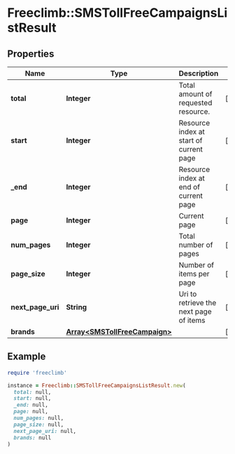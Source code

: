 # Freeclimb::SMSTollFreeCampaignsListResult

## Properties

| Name | Type | Description | Notes |
| ---- | ---- | ----------- | ----- |
| **total** | **Integer** | Total amount of requested resource. | [optional] |
| **start** | **Integer** | Resource index at start of current page | [optional] |
| **_end** | **Integer** | Resource index at end of current page | [optional] |
| **page** | **Integer** | Current page | [optional] |
| **num_pages** | **Integer** | Total number of pages | [optional] |
| **page_size** | **Integer** | Number of items per page | [optional] |
| **next_page_uri** | **String** | Uri to retrieve the next page of items | [optional] |
| **brands** | [**Array&lt;SMSTollFreeCampaign&gt;**](SMSTollFreeCampaign.md) |  | [optional] |

## Example

```ruby
require 'freeclimb'

instance = Freeclimb::SMSTollFreeCampaignsListResult.new(
  total: null,
  start: null,
  _end: null,
  page: null,
  num_pages: null,
  page_size: null,
  next_page_uri: null,
  brands: null
)
```

